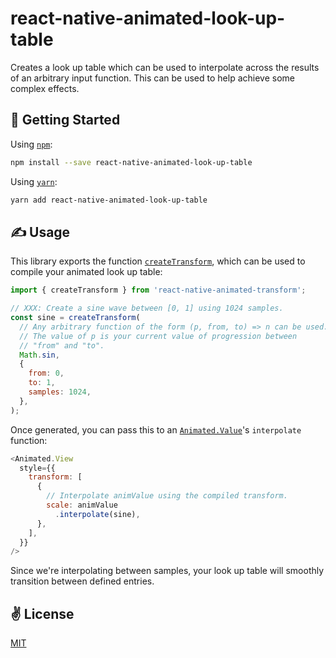 # react-native-animated-look-up-table
Creates a look up table which can be used to interpolate across the results of an arbitrary input function. This can be used to help achieve some complex effects.

## 🚀 Getting Started

Using [`npm`]():

```sh
npm install --save react-native-animated-look-up-table
```

Using [`yarn`]():

```sh
yarn add react-native-animated-look-up-table
```

## ✍️ Usage

This library exports the function [`createTransform`](https://github.com/cawfree/react-native-animated-look-up-table/blob/77a4cac00ce4865abb56c30c528f98ee2e85d4b9/index.js#L1), which can be used to compile your animated look up table:

```javascript
import { createTransform } from 'react-native-animated-transform';

// XXX: Create a sine wave between [0, 1] using 1024 samples.
const sine = createTransform(
  // Any arbitrary function of the form (p, from, to) => n can be used.
  // The value of p is your current value of progression between
  // "from" and "to".
  Math.sin, 
  {
    from: 0,
    to: 1,
    samples: 1024,
  },
);
```

Once generated, you can pass this to an [`Animated.Value`](https://facebook.github.io/react-native/docs/animated)'s `interpolate` function:

```javascript
<Animated.View
  style={{
    transform: [
      {
        // Interpolate animValue using the compiled transform.
        scale: animValue
          .interpolate(sine),
      },
    ],
  }}
/>
```

Since we're interpolating between samples, your look up table will smoothly transition between defined entries.

## ✌️  License
[MIT](https://opensource.org/licenses/MIT)

